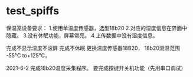 # test_spiffs
保温笼设备要求：
1.使用单温度传感器，选型18b20
2.对应的湿度信息在界面中隐藏。
3.没有休眠功能，屏幕常亮。
4.上传数据中没有湿度信息。

完成不显示湿度不滚屏
完成不休眠
更换温度传感器18B20，
18b20测温范围 -55°C to+125°C，

2021-6-2 
完成18b20温度采集程序。
要完成按键开关机功能（先用串口调试）
